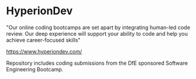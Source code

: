 # HyperionDev

"Our online coding bootcamps are set apart by integrating human-led code review. Our deep experience will support your ability to code and help you achieve career-focused skills"

https://www.hyperiondev.com/

Repository includes coding submissions from the DfE sponsored Software Engineering Bootcamp.
